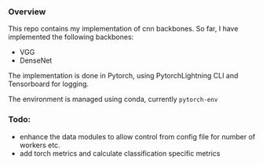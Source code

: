 ### Overview
This repo contains my implementation of cnn backbones.
So far, I have implemented the following backbones:
- VGG
- DenseNet

The implementation is done in Pytorch, using PytorchLightning CLI and Tensorboard for logging.

The environment is managed using conda, currently `pytorch-env`

### Todo:
- enhance the data modules to allow control from config file for number of workers etc.
- add torch metrics and calculate classification specific metrics